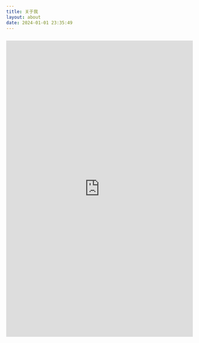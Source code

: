 ```yaml
---
title: 关于我
layout: about
date: 2024-01-01 23:35:49
---
```

<iframe  src='https://firstmetcs.net' scrolling="no" frameborder="0" width='100%' height='800' style='margin-top:12px'>
</iframe>